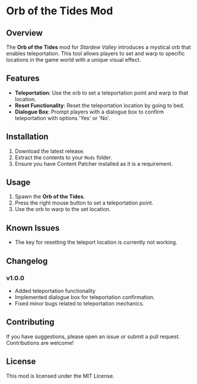 # Orb of the Tides Mod

## Overview

The **Orb of the Tides** mod for *Stardew Valley* introduces a mystical orb that enables teleportation. This tool allows players to set and warp to specific locations in the game world with a unique visual effect.

## Features

- **Teleportation**: Use the orb to set a teleportation point and warp to that location.
- **Reset Functionality**: Reset the teleportation location by going to bed.
- **Dialogue Box**: Prompt players with a dialogue box to confirm teleportation with options 'Yes' or 'No'.

## Installation

1. Download the latest release.
2. Extract the contents to your `Mods` folder.
3. Ensure you have Content Patcher installed as it is a requirement.

## Usage

1. Spawn the **Orb of the Tides**.
2. Press the right mouse button to set a teleportation point.
3. Use the orb to warp to the set location.

## Known Issues

- The key for resetting the teleport location is currently not working.

## Changelog

### v1.0.0

- Added teleportation functionality
- Implemented dialogue box for teleportation confirmation.
- Fixed minor bugs related to teleportation mechanics.

## Contributing

If you have suggestions, please open an issue or submit a pull request. Contributions are welcome!

## License

This mod is licensed under the MIT License.
